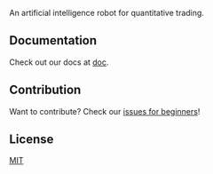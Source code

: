 An artificial intelligence robot for quantitative trading.

## Documentation

Check out our docs at [doc](https://github.com/AIRep/aiq/tree/master/doc/src/_posts).


## Contribution

Want to contribute? Check our [issues for beginners](https://github.com/airep/aiq/issues?q=is%3Aopen+is%3Aissue+label%3A%22good+first+issue%22)!

## License

[MIT](https://github.com/airep/aiq/blob/master/LICENSE)